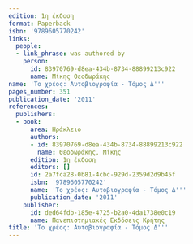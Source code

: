 ```yaml
---
edition: 1η έκδοση
format: Paperback
isbn: '9789605770242'
links:
  people:
  - link_phrase: was authored by
    person:
      id: 83970769-d8ea-434b-8734-88899213c922
      name: Μίκης Θεοδωράκης
name: 'Το χρέος: Αυτοβιογραφία - Τόμος Δ'''
pages_number: 351
publication_date: '2011'
references:
  publishers:
  - book:
      area: Ηράκλειο
      authors:
      - id: 83970769-d8ea-434b-8734-88899213c922
        name: Θεοδωράκης, Μίκης
      edition: 1η έκδοση
      editors: []
      id: 2a7fca28-0b81-4cbc-929d-2359d2d9b45f
      isbn: '9789605770242'
      name: 'Το χρέος: Αυτοβιογραφία - Τόμος Δ'''
      publication_date: '2011'
    publisher:
      id: ded64fdb-185e-4725-b2a0-4da1738e0c19
      name: Πανεπιστημιακές Εκδόσεις Κρήτης
title: 'Το χρέος: Αυτοβιογραφία - Τόμος Δ'''
---
```


